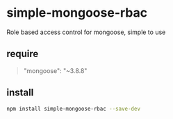 # simple-mongoose-rbac
Role based access control for mongoose, simple to use

## require
> "mongoose": "~3.8.8"

## install
```bash
npm install simple-mongoose-rbac --save-dev
```
